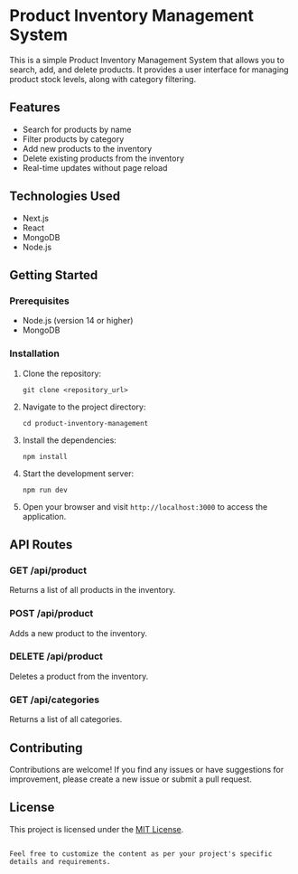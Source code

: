 # Product Inventory Management System

This is a simple Product Inventory Management System that allows you to search, add, and delete products. It provides a user interface for managing product stock levels, along with category filtering.

## Features

- Search for products by name
- Filter products by category
- Add new products to the inventory
- Delete existing products from the inventory
- Real-time updates without page reload

## Technologies Used

- Next.js
- React
- MongoDB
- Node.js

## Getting Started

### Prerequisites

- Node.js (version 14 or higher)
- MongoDB

### Installation

1. Clone the repository:

   ```shell
   git clone <repository_url>
   ```

2. Navigate to the project directory:

   ```shell
   cd product-inventory-management
   ```

3. Install the dependencies:

   ```shell
   npm install
   ```

4. Start the development server:

   ```shell
   npm run dev
   ```

5. Open your browser and visit `http://localhost:3000` to access the application.

## API Routes

### GET /api/product

Returns a list of all products in the inventory.

### POST /api/product

Adds a new product to the inventory.

### DELETE /api/product

Deletes a product from the inventory.

### GET /api/categories

Returns a list of all categories.

## Contributing

Contributions are welcome! If you find any issues or have suggestions for improvement, please create a new issue or submit a pull request.

## License

This project is licensed under the [MIT License](LICENSE).

```

Feel free to customize the content as per your project's specific details and requirements.
